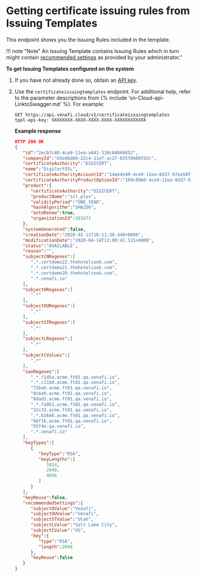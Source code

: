 # Getting certificate issuing rules from Issuing Templates

This endpoint shows you the Issuing Rules included in the template. 

!!! note "Note" 
      An Issuing Template contains Issuing Rules which in turn might
      contain [recommended settings](defining-recommended-settings-for-an-issuing-template.md) as
      provided by your administrator."

**To get Issuing Templates configured on the system**

1. If you have not already done so, obtain an [API key](obtaining-api-key.md).

1. Use the `certificateissuingtemplates`  endpoint. For additional help, refer
   to the parameter descriptions from {% include 'sn-Cloud-api-LinktoSwagger.md' %}. 
   For example:

   ```
   GET https://api.venafi.cloud/v1/certificateissuingtemplates
   tppl-api-key: XXXXXXXX-XXXX-XXXX-XXXX-XXXXXXXXXXXX
   ```

   **Example response**
   ```json
   HTTP 200 OK
   {
      "id":"2ecb7c80-4ce9-11ea-a641-338c64866652",
      "companyId":"b5ed6d60-22c4-11e7-ac27-035f0608fd2c",
      "certificateAuthority":"DIGICERT",
      "name":"DigiCertSSL",
      "certificateAuthorityAccountId":"14ae4e40-4ce9-11ea-8d37-97ea50fa472f",
      "certificateAuthorityProductOptionId":"169c89b0-4ce9-11ea-8d37-97ea50fa472f",
      "product":{
         "certificateAuthority":"DIGICERT",
         "productName":"ssl_plus",
         "validityPeriod":"ONE_YEAR",
         "hashAlgorithm":"SHA256",
         "autoRenew":true,
         "organizationId":301672
      },
      "systemGenerated":false,
      "creationDate":"2020-02-11T16:11:38.440+0000",
      "modificationDate":"2020-04-14T13:09:42.515+0000",
      "status":"AVAILABLE",
      "reason":"",
      "subjectCNRegexes":[
         ".*.certdemo22.thehotelcook.com",
         ".*.certdemo21.thehotelcook.com",
         ".*.certdemo20.thehotelcook.com",
         ".*.venafi.io"
      ],
      "subjectORegexes":[
         ".*"
      ],
      "subjectOURegexes":[
         ".*"
      ],
      "subjectSTRegexes":[
         ".*"
      ],
      "subjectLRegexes":[
         ".*"
      ],
      "subjectCValues":[
         ".*"
      ],
      "sanRegexes":[
         ".*.f145a.acme.ft01.qa.venafi.io",
         ".*.c11bd.acme.ft01.qa.venafi.io",
         "73beb.acme.ft01.qa.venafi.io",
         "0c6eb.acme.ft01.qa.venafi.io",
         "8dad3.acme.ft01.qa.venafi.io",
         ".*.fa951.acme.ft01.qa.venafi.io",
         "22c33.acme.ft01.qa.venafi.io",
         ".*.b1646.acme.ft01.qa.venafi.io",
         "6bf16.acme.ft01.qa.venafi.io",
         "83f4e.qa.venafi.io",
         ".*.venafi.io"
      ],
      "keyTypes":[
         {
            "keyType":"RSA",
            "keyLengths":[
               1024,
               2048,
               4096
            ]
         }
      ],
      "keyReuse":false,
      "recommendedSettings":{
         "subjectOValue":"Venafi",
         "subjectOUValue":"Venafi",
         "subjectSTValue":"Utah",
         "subjectLValue":"Salt Lake City",
         "subjectCValue":"US",
         "key":{
            "type":"RSA",
            "length":2048
         },
         "keyReuse":false
      }
   }
   ```
